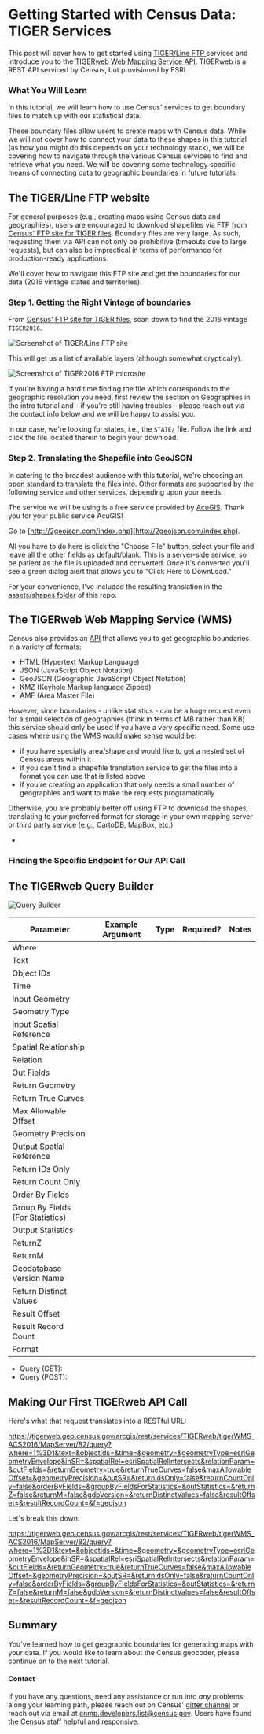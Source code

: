 # Getting Started with Census Data: TIGER Services

This post will cover how to get started using [TIGER/Line FTP ](ftp://ftp2.census.gov/geo/tiger) services and introduce you to the [TIGERweb Web Mapping Service API](https://tigerweb.geo.census.gov/tigerwebmain/TIGERweb_main.html). TIGERweb is a REST API serviced by Census, but provisioned by ESRI.

### What You Will Learn

In this tutorial, we will learn how to use Census' services to get boundary files to match up with our statistical data.

These boundary files allow users to create maps with Census data. While we will not cover how to connect your data to these shapes in this tutorial (as how you might do this depends on your technology stack), we will be covering how to navigate through the various Census services to find and retrieve what you need. We will be covering some technology specific means of connecting data to geographic boundaries in future tutorials.

## The TIGER/Line FTP website

For general purposes (e.g., creating maps using Census data and geographies), users are encouraged to download shapefiles via FTP from [Census' FTP site for TIGER files](ftp://ftp2.census.gov/geo/tiger). Boundary files are very large. As such, requesting them via API can not only be prohibitive (timeouts due to large requests), but can also be impractical in terms of performance for production-ready applications.

We'll cover how to navigate this FTP site and get the boundaries for our data (2016 vintage states and territories).

### Step 1. Getting the Right Vintage of boundaries

From [Census' FTP site for TIGER files](ftp://ftp2.census.gov/geo/tiger), scan down to find the 2016 vintage `TIGER2016`.

![Screenshot of TIGER/Line FTP site](https://raw.githubusercontent.com/loganpowell/tutorials/master/dataweb/assets/TIGERline-FTP.png)

This will get us a list of available layers (although somewhat cryptically).

![Screenshot of TIGER2016 FTP microsite](https://raw.githubusercontent.com/loganpowell/tutorials/master/dataweb/assets/TIGERline-FTP-2016.png)

If you're having a hard time finding the file which corresponds to the geographic resolution you need, first review the section on Geographies in the intro tutorial and - if you're still having troubles - please reach out via the contact info below and we will be happy to assist you.

In our case, we're looking for states, i.e., the `STATE/` file. Follow the link and click the file located therein to begin your download.

### Step 2. Translating the Shapefile into GeoJSON

In catering to the broadest audience with this tutorial, we're choosing an open standard to translate the files into. Other formats are supported by the following service and other services, depending upon your needs.

The service we will be using is a free service provided by [AcuGIS](https://www.acugis.com/). Thank you for your public service AcuGIS!

Go to [http://2geojson.com/index.php](http://2geojson.com/index.php).

All you have to do here is click the "Choose File" button, select your file and leave all the other fields as default/blank. This is a server-side service, so be patient as the file is uploaded and converted. Once it's converted you'll see a green dialog alert that allows you to "Click Here to DownLoad."

For your convenience, I've included the resulting translation in the [assets/shapes folder](./assets/shapes.2016-states.json) of this repo.


## The TIGERweb Web Mapping Service (WMS)

Census also provides an [API](https://tigerweb.geo.census.gov/tigerwebmain/TIGERweb_wms.html) that allows you to get geographic boundaries in a variety of formats:

- HTML (Hypertext Markup Language)
- JSON (JavaScript Object Notation)
- GeoJSON (Geographic JavaScript Object Notation)
- KMZ (Keyhole Markup language Zipped)
- AMF (Area Master File)

However, since boundaries - unlike statistics - can be a huge request even for a small selection of geographies (think in terms of MB rather than KB) this service should only be used if you have a very specific need. Some use cases where using the WMS would make sense would be:

- if you have specialty area/shape and would like to get a nested set of Census areas within it
- if you can't find a shapefile translation service to get the files into a format you can use that is listed above
- if you're creating an application that only needs a small number of geographies and want to make the requests programatically

Otherwise, you are probably better off using FTP to download the shapes, translating to your preferred format for storage in your own mapping server or third party service (e.g., CartoDB, MapBox, etc.).

-


### Finding the Specific Endpoint for Our API Call


## The TIGERweb Query Builder

![Query Builder](https://raw.githubusercontent.com/loganpowell/tutorials/master/dataweb/assets/tigerweb-query-builder-shot.png)

| Parameter | Example Argument | Type | Required? | Notes |
| --- | --- | --- | --- | --- |
| Where |   |   |   |   |
| Text |   |   |   |   |
| Object IDs |   |   |   |   |
| Time |   |   |   |   |
| Input Geometry |   |   |   |   |
| Geometry Type |   |   |   |   |
| Input Spatial Reference |   |   |   |   |
| Spatial Relationship |   |   |   |   |
| Relation |   |   |   |   |
| Out Fields |   |   |   |   |
| Return Geometry |   |   |   |   |
| Return True Curves |   |   |   |   |
| Max Allowable Offset |   |   |   |   |
| Geometry Precision |   |   |   |   |
| Output Spatial Reference |   |   |   |   |
| Return IDs Only |   |   |   |   |
| Return Count Only |   |   |   |   |
| Order By Fields |   |   |   |   |
| Group By Fields (For Statistics) |   |   |   |   |
| Output Statistics |   |   |   |   |
| ReturnZ |   |   |   |   |
| ReturnM |   |   |   |   |
| Geodatabase Version Name |   |   |   |   |
| Return Distinct Values |   |   |   |   |
| Result Offset |   |   |   |   |
| Result Record Count |   |   |   |   |
| Format |   |   |   |   |

- Query (GET):
- Query (POST):


## Making Our First TIGERweb API Call


Here's what that request translates into a RESTful URL:

https://tigerweb.geo.census.gov/arcgis/rest/services/TIGERweb/tigerWMS_ACS2016/MapServer/82/query?where=1%3D1&text=&objectIds=&time=&geometry=&geometryType=esriGeometryEnvelope&inSR=&spatialRel=esriSpatialRelIntersects&relationParam=&outFields=&returnGeometry=true&returnTrueCurves=false&maxAllowableOffset=&geometryPrecision=&outSR=&returnIdsOnly=false&returnCountOnly=false&orderByFields=&groupByFieldsForStatistics=&outStatistics=&returnZ=false&returnM=false&gdbVersion=&returnDistinctValues=false&resultOffset=&resultRecordCount=&f=geojson

Let's break this down:

https://tigerweb.geo.census.gov/arcgis/rest/services/TIGERweb/tigerWMS_ACS2016/MapServer/82/query?where=1%3D1&text=&objectIds=&time=&geometry=&geometryType=esriGeometryEnvelope&inSR=&spatialRel=esriSpatialRelIntersects&relationParam=&outFields=&returnGeometry=true&returnTrueCurves=false&maxAllowableOffset=&geometryPrecision=&outSR=&returnIdsOnly=false&returnCountOnly=false&orderByFields=&groupByFieldsForStatistics=&outStatistics=&returnZ=false&returnM=false&gdbVersion=&returnDistinctValues=false&resultOffset=&resultRecordCount=&f=geojson


## Summary

You've learned how to get geographic boundaries for generating maps with your data. If you would like to learn about the Census geocoder, please continue on to the next tutorial.


#### Contact
If you have any questions, need any assistance or run into *any* problems along your learning path, please reach out on Census' [gitter channel](https://gitter.im/uscensusbureau/home) or reach out via email at [cnmp.developers.list@census.gov](mailto:cnmp.developers.list@census.gov). Users have found the Census staff helpful and responsive.
<!--stackedit_data:
eyJoaXN0b3J5IjpbLTE2NTI5MzUwNzEsLTE1ODE4NTI3OTFdfQ
==
-->
